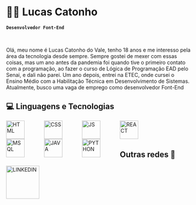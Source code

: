 # 🧑‍💻 Lucas Catonho
**`Desenvolvedor Font-End`**


​

Olá, meu nome é Lucas Catonho do Vale, tenho 18 anos e me interesso pela área da tecnologia desde sempre. Sempre gostei de mexer com essas coisas, mas um ano antes da pandemia foi quando tive o primeiro contato com a programação, ao fazer o curso de Lógica de Programação EAD pelo Senai, e dali não parei. Um ano depois, entrei na ETEC, onde cursei o Ensino Médio com a Habilitação Técnica em Desenvolvimento de Sistemas. Atualmente, busco uma vaga de emprego como desenvolvedor Font-End
## 💻 Linguagens e Tecnologias

<img
  align="left"
  alt="HTML"
  title="HTML"
  width= "50px"
  style= "padding-right: 50px;"
  src="https://cdn.jsdelivr.net/gh/devicons/devicon@latest/icons/html5/html5-plain-wordmark.svg"
/>

<img
  align="left"
  alt="CSS"
  title="CSS"
  width= "50px"
  style= "padding-right: 50px;"
  src="https://cdn.jsdelivr.net/gh/devicons/devicon@latest/icons/css3/css3-plain-wordmark.svg"
/>

<img
  align="left"
  alt="JS"
  title="JS"
  width= "50px"
  style= "padding-right: 50px;"
  src="https://cdn.jsdelivr.net/gh/devicons/devicon@latest/icons/javascript/javascript-plain.svg"
/>

<img
  align="left"
  alt="REACT"
  title="REACT"
  width= "50px"
  style= "padding-right: 50px;"
  src="https://cdn.jsdelivr.net/gh/devicons/devicon@latest/icons/react/react-original-wordmark.svg"
/>

<img
  align="left"
  alt="MSQL"
  title="MSQL"
  width= "50px"
  style= "padding-right: 50px;"
  src="https://cdn.jsdelivr.net/gh/devicons/devicon@latest/icons/mysql/mysql-plain-wordmark.svg"
/>

<img
  align="left"
  alt="JAVA"
  title="JAVA"
  width= "50px"
  style= "padding-right: 50px;"
  src="https://cdn.jsdelivr.net/gh/devicons/devicon@latest/icons/java/java-plain-wordmark.svg"
/>

<img
  align="left"
  alt="PYTHON"
  title="PYTHON"
  width= "50px"
  style= "padding-right: 50px;"
  src="https://cdn.jsdelivr.net/gh/devicons/devicon@latest/icons/python/python-original-wordmark.svg"
/>
</br>
</br>
</br>
## Outras redes 🛜

<a href="www.linkedin.com/in/lucas-catonho-do-vale-966806353">
  <img
    align="left"
    alt="LINKEDIN"
    title="LINKEDIN"
    width= "90px"
    style= "padding-right: 50px;"
    src="https://cdn.jsdelivr.net/gh/devicons/devicon@latest/icons/linkedin/linkedin-original.svg"
  />
</a>
